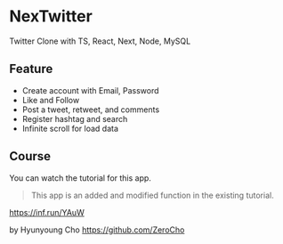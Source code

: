 # NexTwitter

Twitter Clone with TS, React, Next, Node, MySQL

## Feature

- Create account with Email, Password
- Like and Follow
- Post a tweet, retweet, and comments
- Register hashtag and search
- Infinite scroll for load data

## Course

You can watch the tutorial for this app.

> This app is an added and modified function in the existing tutorial.

https://inf.run/YAuW

by Hyunyoung Cho https://github.com/ZeroCho
